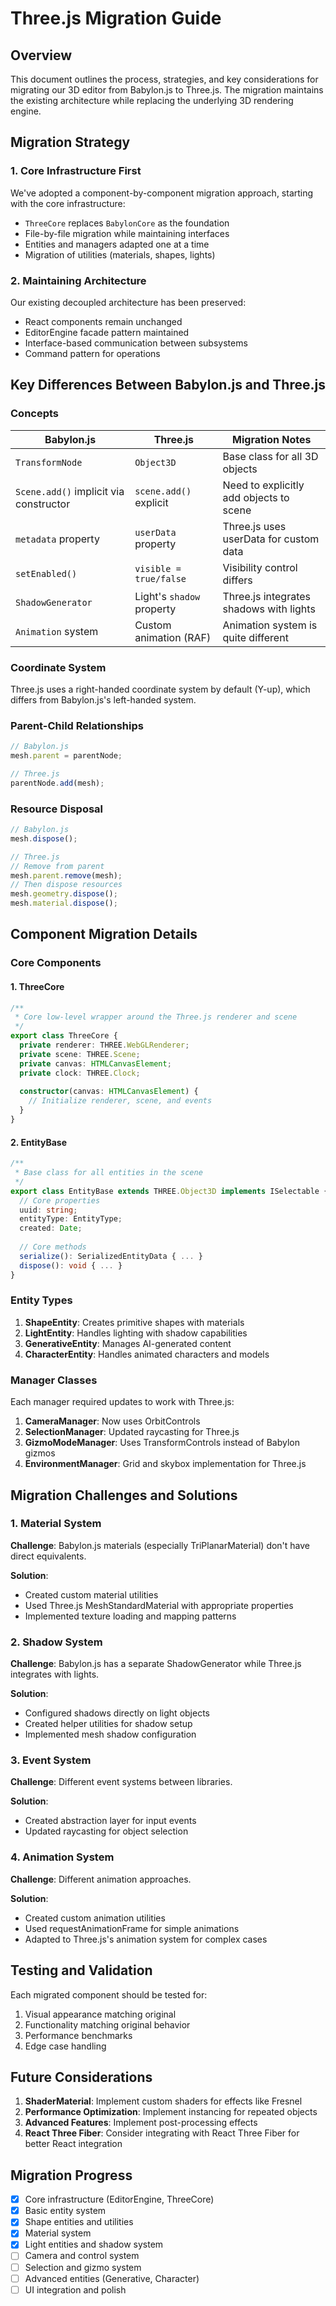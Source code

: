 # Three.js Migration Guide

## Overview

This document outlines the process, strategies, and key considerations for migrating our 3D editor from Babylon.js to Three.js. The migration maintains the existing architecture while replacing the underlying 3D rendering engine.

## Migration Strategy

### 1. Core Infrastructure First

We've adopted a component-by-component migration approach, starting with the core infrastructure:

- `ThreeCore` replaces `BabylonCore` as the foundation
- File-by-file migration while maintaining interfaces
- Entities and managers adapted one at a time
- Migration of utilities (materials, shapes, lights)

### 2. Maintaining Architecture

Our existing decoupled architecture has been preserved:
- React components remain unchanged
- EditorEngine facade pattern maintained
- Interface-based communication between subsystems
- Command pattern for operations

## Key Differences Between Babylon.js and Three.js

### Concepts

| Babylon.js | Three.js | Migration Notes |
|------------|----------|----------------|
| `TransformNode` | `Object3D` | Base class for all 3D objects |
| `Scene.add()` implicit via constructor | `scene.add()` explicit | Need to explicitly add objects to scene |
| `metadata` property | `userData` property | Three.js uses userData for custom data |
| `setEnabled()` | `visible = true/false` | Visibility control differs |
| `ShadowGenerator` | Light's `shadow` property | Three.js integrates shadows with lights |
| `Animation` system | Custom animation (RAF) | Animation system is quite different |

### Coordinate System

Three.js uses a right-handed coordinate system by default (Y-up), which differs from Babylon.js's left-handed system.

### Parent-Child Relationships

```javascript
// Babylon.js
mesh.parent = parentNode;

// Three.js
parentNode.add(mesh);
```

### Resource Disposal

```javascript
// Babylon.js
mesh.dispose();

// Three.js
// Remove from parent
mesh.parent.remove(mesh);
// Then dispose resources
mesh.geometry.dispose();
mesh.material.dispose();
```

## Component Migration Details

### Core Components

#### 1. ThreeCore

```typescript
/**
 * Core low-level wrapper around the Three.js renderer and scene
 */
export class ThreeCore {
  private renderer: THREE.WebGLRenderer;
  private scene: THREE.Scene;
  private canvas: HTMLCanvasElement;
  private clock: THREE.Clock;
  
  constructor(canvas: HTMLCanvasElement) {
    // Initialize renderer, scene, and events
  }
}
```

#### 2. EntityBase

```typescript
/**
 * Base class for all entities in the scene
 */
export class EntityBase extends THREE.Object3D implements ISelectable {
  // Core properties
  uuid: string;
  entityType: EntityType;
  created: Date;
  
  // Core methods
  serialize(): SerializedEntityData { ... }
  dispose(): void { ... }
}
```

### Entity Types

1. **ShapeEntity**: Creates primitive shapes with materials
2. **LightEntity**: Handles lighting with shadow capabilities
3. **GenerativeEntity**: Manages AI-generated content
4. **CharacterEntity**: Handles animated characters and models

### Manager Classes

Each manager required updates to work with Three.js:

1. **CameraManager**: Now uses OrbitControls
2. **SelectionManager**: Updated raycasting for Three.js
3. **GizmoModeManager**: Uses TransformControls instead of Babylon gizmos
4. **EnvironmentManager**: Grid and skybox implementation for Three.js

## Migration Challenges and Solutions

### 1. Material System

**Challenge**: Babylon.js materials (especially TriPlanarMaterial) don't have direct equivalents.

**Solution**: 
- Created custom material utilities
- Used Three.js MeshStandardMaterial with appropriate properties
- Implemented texture loading and mapping patterns

### 2. Shadow System

**Challenge**: Babylon.js has a separate ShadowGenerator while Three.js integrates with lights.

**Solution**:
- Configured shadows directly on light objects
- Created helper utilities for shadow setup
- Implemented mesh shadow configuration

### 3. Event System

**Challenge**: Different event systems between libraries.

**Solution**:
- Created abstraction layer for input events
- Updated raycasting for object selection

### 4. Animation System

**Challenge**: Different animation approaches.

**Solution**:
- Created custom animation utilities
- Used requestAnimationFrame for simple animations
- Adapted to Three.js's animation system for complex cases

## Testing and Validation

Each migrated component should be tested for:

1. Visual appearance matching original
2. Functionality matching original behavior
3. Performance benchmarks
4. Edge case handling

## Future Considerations

1. **ShaderMaterial**: Implement custom shaders for effects like Fresnel
2. **Performance Optimization**: Implement instancing for repeated objects
3. **Advanced Features**: Implement post-processing effects
4. **React Three Fiber**: Consider integrating with React Three Fiber for better React integration

## Migration Progress

- [x] Core infrastructure (EditorEngine, ThreeCore)
- [x] Basic entity system
- [x] Shape entities and utilities
- [x] Material system
- [x] Light entities and shadow system
- [ ] Camera and control system
- [ ] Selection and gizmo system
- [ ] Advanced entities (Generative, Character)
- [ ] UI integration and polish 